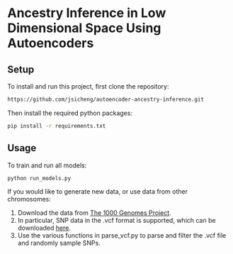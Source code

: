 # Ancestry Inference in Low Dimensional Space Using Autoencoders

## Setup

To install and run this project, first clone the repository:

```sh
https://github.com/jsicheng/autoencoder-ancestry-inference.git
```

Then install the required python packages:

```sh
pip install -r requirements.txt
```

## Usage

To train and run all models:

```sh
python run_models.py
```

If you would like to generate new data, or use data from other chromosomes:
1. Download the data from [The 1000 Genomes Project](https://www.internationalgenome.org/).
2. In particular, SNP data in the .vcf format is supported, which can be downloaded [here](http://ftp.1000genomes.ebi.ac.uk/vol1/ftp/release/20130502/).
3. Use the various functions in parse_vcf.py to parse and filter the .vcf file and randomly sample SNPs.